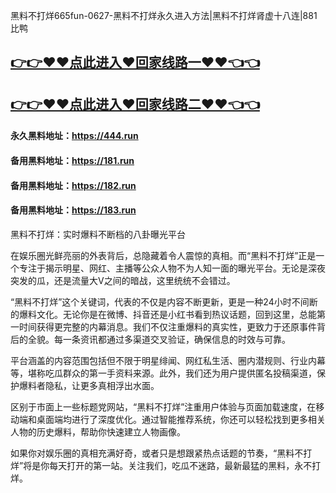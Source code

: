 黑料不打烊665fun-0627-黑料不打烊永久进入方法|黑料不打烊肾虚十八连|881比鸭

## [👉👉♥♥点此进入♥回家线路一♥♥👈👈](https://unpkg.com/182run/index.html)
## [👉👉♥♥点此进入♥回家线路二♥♥👈👈](https://unpkg.com/182-1run/index.html)

#### 永久黑料地址：https://444.run
#### 备用黑料地址：https://181.run
#### 备用黑料地址：https://182.run
#### 备用黑料地址：https://183.run

黑料不打烊：实时爆料不断档的八卦曝光平台

在娱乐圈光鲜亮丽的外表背后，总隐藏着令人震惊的真相。而“黑料不打烊”正是一个专注于揭示明星、网红、主播等公众人物不为人知一面的曝光平台。无论是深夜突发的瓜，还是流量大V之间的暗战，这里统统不会错过。

“黑料不打烊”这个关键词，代表的不仅是内容不断更新，更是一种24小时不间断的爆料文化。无论你是在微博、抖音还是小红书看到热议话题，回到这里，总能第一时间获得更完整的内幕消息。我们不仅注重爆料的真实性，更致力于还原事件背后的全貌。每一条资讯都通过多渠道交叉验证，确保信息的时效与可靠。

平台涵盖的内容范围包括但不限于明星绯闻、网红私生活、圈内潜规则、行业内幕等，堪称吃瓜群众的第一手资料来源。此外，我们还为用户提供匿名投稿渠道，保护爆料者隐私，让更多真相浮出水面。

区别于市面上一些标题党网站，“黑料不打烊”注重用户体验与页面加载速度，在移动端和桌面端均进行了深度优化。通过智能推荐系统，你还可以轻松找到更多相关人物的历史爆料，帮助你快速建立人物画像。

如果你对娱乐圈的真相充满好奇，或者只是想跟紧热点话题的节奏，“黑料不打烊”将是你每天打开的第一站。关注我们，吃瓜不迷路，最新最猛的黑料，永不打烊。
